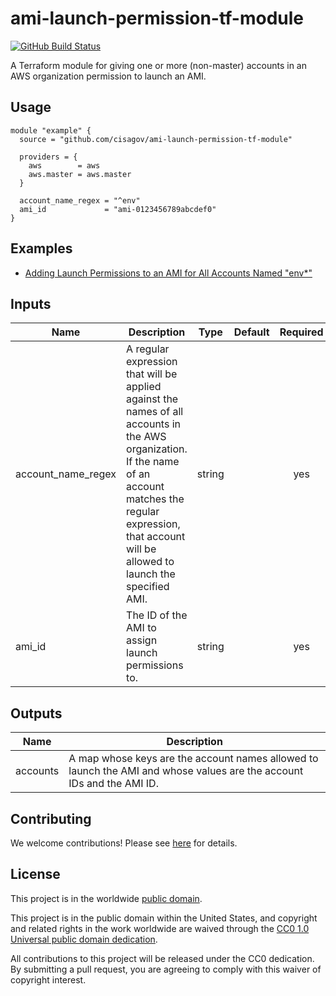 # ami-launch-permission-tf-module #

[![GitHub Build Status](https://github.com/cisagov/ami-launch-permission-tf-module/workflows/build/badge.svg)](https://github.com/cisagov/ami-launch-permission-tf-module/actions)

A Terraform module for giving one or more (non-master) accounts in an AWS
organization permission to launch an AMI.

## Usage ##

```hcl
module "example" {
  source = "github.com/cisagov/ami-launch-permission-tf-module"

  providers = {
    aws        = aws
    aws.master = aws.master
  }

  account_name_regex = "^env"
  ami_id             = "ami-0123456789abcdef0"
}
```

## Examples ##

* [Adding Launch Permissions to an AMI for All Accounts Named "env*"](https://github.com/cisagov/ami-launch-permission-tf-module/tree/develop/examples/account_names_starting_with_env)

## Inputs ##

| Name | Description | Type | Default | Required |
|------|-------------|:----:|:-------:|:--------:|
| account_name_regex | A regular expression that will be applied against the names of all accounts in the AWS organization.  If the name of an account matches the regular expression, that account will be allowed to launch the specified AMI. | string | | yes |
| ami_id | The ID of the AMI to assign launch permissions to. | string | | yes |

## Outputs ##

| Name | Description |
|------|-------------|
| accounts | A map whose keys are the account names allowed to launch the AMI and whose values are the account IDs and the AMI ID. |

## Contributing ##

We welcome contributions!  Please see [here](CONTRIBUTING.md) for
details.

## License ##

This project is in the worldwide [public domain](LICENSE).

This project is in the public domain within the United States, and
copyright and related rights in the work worldwide are waived through
the [CC0 1.0 Universal public domain
dedication](https://creativecommons.org/publicdomain/zero/1.0/).

All contributions to this project will be released under the CC0
dedication. By submitting a pull request, you are agreeing to comply
with this waiver of copyright interest.

